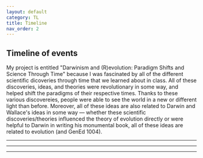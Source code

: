 ```yaml
---
layout: default
category: TL
title: Timeline
nav_order: 2
---
```


## Timeline of events
 
My project is entitled "Darwinism and (R)evolution: Paradigm Shifts and Science Through Time" because I was fascinated by all of the different scientific dicoveries through time that we learned about in class. All of these discoveries, ideas, and theories were revolutionary in some way, and helped shift the paradigms of their respective times. Thanks to these various discovereies, people were able to see the world in a new or different light than before. Moreover, all of these ideas are also related to Darwin and Wallace's ideas in some way — whether these scientific discoveries/theories influenced the theory of evolution directly or were helpful to Darwin in writing his monumental book, all of these ideas are related to evolution (and GenEd 1004).

***
***
***
